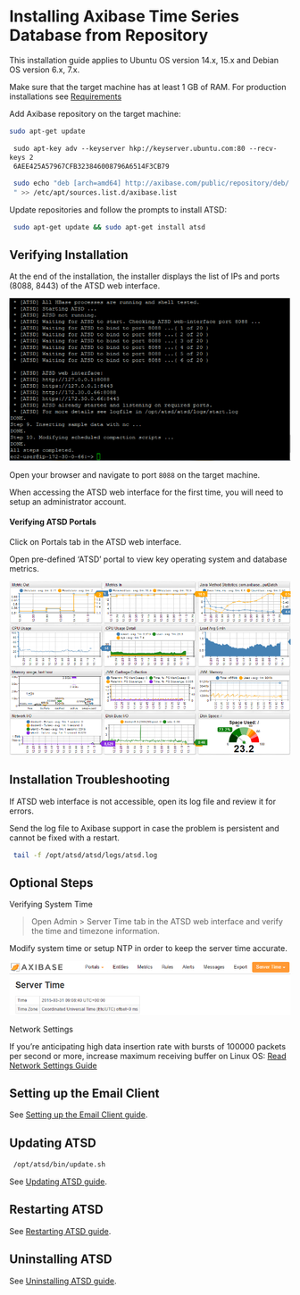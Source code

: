 # Installing Axibase Time Series Database from Repository


This installation guide applies to Ubuntu OS version 14.x, 15.x and
Debian OS version 6.x, 7.x.

Make sure that the target machine has at least 1 GB of RAM. For
production installations see
[Requirements](../administration/requirements.md "ATSD Requirements")

Add Axibase repository on the target machine:

```sh
sudo apt-get update
```

```SH
 sudo apt-key adv --keyserver hkp://keyserver.ubuntu.com:80 --recv-keys 2 
 6AEE425A57967CFB323846008796A6514F3CB79                                  
```

```sh
 sudo echo "deb [arch=amd64] http://axibase.com/public/repository/deb/ ./ 
 " >> /etc/apt/sources.list.d/axibase.list                                
```

Update repositories and follow the prompts to install ATSD:

```sh
 sudo apt-get update && sudo apt-get install atsd                         
```

## Verifying Installation

At the end of the installation, the installer displays the list of IPs
and ports (8088, 8443) of the ATSD web interface.

![](images/atsd_install_shell.png "atsd_install_shell")

Open your browser and navigate to port `8088` on the target machine.

When accessing the ATSD web interface for the first time, you will need
to setup an administrator account.

#### Verifying ATSD Portals

Click on Portals tab in the ATSD web interface.

Open pre-defined ‘ATSD’ portal to view key operating system and database
metrics.

![](images/fresh_atsd_portal21.png "ATSD Host")

## Installation Troubleshooting

If ATSD web interface is not accessible, open its log file and review it
for errors.

Send the log file to Axibase support in case the problem is persistent
and cannot be fixed with a restart.

```sh
 tail -f /opt/atsd/atsd/logs/atsd.log                                     
```

## Optional Steps

Verifying System Time

> Open Admin \> Server Time tab in the ATSD web interface and verify the
time and timezone information.

Modify system time or setup NTP in order to keep the server time
accurate.

![Server\_time](images/Server_time.png)

Network Settings

If you’re anticipating high data insertion rate with bursts of 100000
packets per second or more, increase maximum receiving buffer on Linux
OS: [Read Network Settings
Guide](../administration/networking-settings.md "Network Settings")

## Setting up the Email Client

See [Setting up the Email Client
guide](../administration/setting-up-email-client.md "Email Client").

## Updating ATSD

```sh
 /opt/atsd/bin/update.sh
```

See [Updating ATSD
guide](../administration/update.md "Update ATSD").

## Restarting ATSD

See [Restarting ATSD
guide](../administration/restarting.md "Restarting ATSD").

## Uninstalling ATSD

See [Uninstalling ATSD
guide](../administration/uninstalling.md "Uninstalling ATSD").